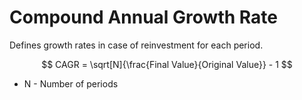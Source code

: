 # Compound Annual Growth Rate 

Defines growth rates in case of reinvestment for each period.

$$ CAGR = \sqrt[N]{\frac{Final Value}{Original Value}} - 1 $$

- N - Number of periods
